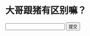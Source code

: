 <!DOCTYPE html>
<html lang="en">
<head>
    <meta charset="UTF-8">
    <title>只属于我大哥的网页</title>
</head>
<body>
<h1>大哥跟猪有区别嘛？</h1>
<input id="rs" type="text"/>
<input type="button" value="提交" onclick="dage()">
</body>
</html>
<script>


    function dage(){
        var result =document.getElementById("rs");

        switch (result.value){
            case "没有":
                alert("小弟晓得!")
                break;
            case "有":
                alert("因为大哥是只属于小弟的猪!")
                break;
        }
    }
</script>
